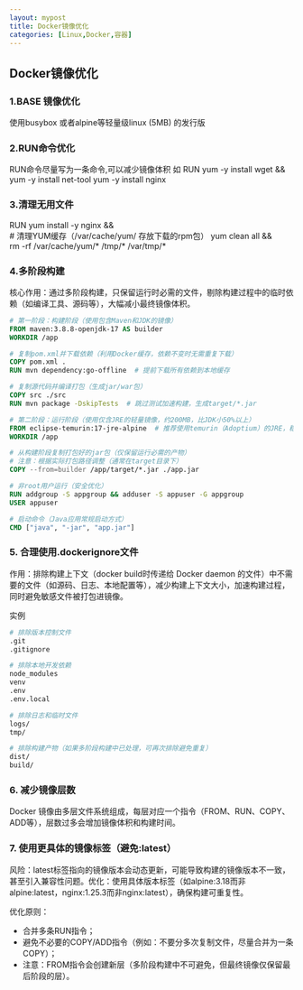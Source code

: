 ```yaml
---
layout: mypost
title: Docker镜像优化
categories: [Linux,Docker,容器]
---
```



## Docker镜像优化
### 1.BASE 镜像优化
使用busybox 或者alpine等轻量级linux (5MB) 的发行版


### 2.RUN命令优化
RUN命令尽量写为一条命令,可以减少镜像体积
如
RUN yum -y install wget && \
    yum -y install net-tool
    yum -y install nginx 

### 3.清理无用文件
RUN yum install -y nginx && \
    # 清理YUM缓存（/var/cache/yum/ 存放下载的rpm包）
    yum clean all && \
    rm -rf /var/cache/yum/* /tmp/* /var/tmp/*

### 4.多阶段构建
核心作用：通过多阶段构建，只保留运行时必需的文件，剔除构建过程中的临时依赖（如编译工具、源码等），大幅减小最终镜像体积。

```Dockerfile
# 第一阶段：构建阶段（使用包含Maven和JDK的镜像）
FROM maven:3.8.8-openjdk-17 AS builder
WORKDIR /app

# 复制pom.xml并下载依赖（利用Docker缓存，依赖不变时无需重复下载）
COPY pom.xml .
RUN mvn dependency:go-offline  # 提前下载所有依赖到本地缓存

# 复制源代码并编译打包（生成jar/war包）
COPY src ./src
RUN mvn package -DskipTests  # 跳过测试加速构建，生成target/*.jar

# 第二阶段：运行阶段（使用仅含JRE的轻量镜像，约200MB，比JDK小50%以上）
FROM eclipse-temurin:17-jre-alpine  # 推荐使用temurin（Adoptium）的JRE，稳定且轻量
WORKDIR /app

# 从构建阶段复制打包好的jar包（仅保留运行必需的产物）
# 注意：根据实际打包路径调整（通常在target目录下）
COPY --from=builder /app/target/*.jar ./app.jar

# 非root用户运行（安全优化）
RUN addgroup -S appgroup && adduser -S appuser -G appgroup
USER appuser

# 启动命令（Java应用常规启动方式）
CMD ["java", "-jar", "app.jar"]

```

### 5. 合理使用.dockerignore文件
作用：排除构建上下文（docker build时传递给 Docker daemon 的文件）中不需要的文件（如源码、日志、本地配置等），减少构建上下文大小，加速构建过程，同时避免敏感文件被打包进镜像。

实例
```Dockerfile
# 排除版本控制文件
.git
.gitignore

# 排除本地开发依赖
node_modules
venv
.env
.env.local

# 排除日志和临时文件
logs/
tmp/

# 排除构建产物（如果多阶段构建中已处理，可再次排除避免重复）
dist/
build/
```

### 6. 减少镜像层数
Docker 镜像由多层文件系统组成，每层对应一个指令（FROM、RUN、COPY、ADD等），层数过多会增加镜像体积和构建时间。

### 7. 使用更具体的镜像标签（避免:latest）
风险：latest标签指向的镜像版本会动态更新，可能导致构建的镜像版本不一致，甚至引入兼容性问题。优化：使用具体版本标签（如alpine:3.18而非alpine:latest，nginx:1.25.3而非nginx:latest），确保构建可重复性。

优化原则：
- 合并多条RUN指令；
- 避免不必要的COPY/ADD指令（例如：不要分多次复制文件，尽量合并为一条COPY）；
- 注意：FROM指令会创建新层（多阶段构建中不可避免，但最终镜像仅保留最后阶段的层）。
